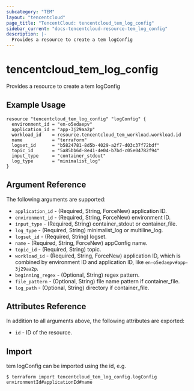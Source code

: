 ```yaml
---
subcategory: "TEM"
layout: "tencentcloud"
page_title: "TencentCloud: tencentcloud_tem_log_config"
sidebar_current: "docs-tencentcloud-resource-tem_log_config"
description: |-
  Provides a resource to create a tem logConfig
---
```


# tencentcloud_tem_log_config

Provides a resource to create a tem logConfig

## Example Usage

```hcl
resource "tencentcloud_tem_log_config" "logConfig" {
  environment_id = "en-o5edaepv"
  application_id = "app-3j29aa2p"
  workload_id    = resource.tencentcloud_tem_workload.workload.id
  name           = "terraform"
  logset_id      = "b5824781-8d5b-4029-a2f7-d03c37f72bdf"
  topic_id       = "5a85bb6d-8e41-4e04-b7bd-c05e04782f94"
  input_type     = "container_stdout"
  log_type       = "minimalist_log"
}
```

## Argument Reference

The following arguments are supported:

* `application_id` - (Required, String, ForceNew) application ID.
* `environment_id` - (Required, String, ForceNew) environment ID.
* `input_type` - (Required, String) container_stdout or container_file.
* `log_type` - (Required, String) minimalist_log or multiline_log.
* `logset_id` - (Required, String) logset.
* `name` - (Required, String, ForceNew) appConfig name.
* `topic_id` - (Required, String) topic.
* `workload_id` - (Required, String, ForceNew) application ID, which is combined by environment ID and application ID, like `en-o5edaepv#app-3j29aa2p`.
* `beginning_regex` - (Optional, String) regex pattern.
* `file_pattern` - (Optional, String) file name pattern if container_file.
* `log_path` - (Optional, String) directory if container_file.

## Attributes Reference

In addition to all arguments above, the following attributes are exported:

* `id` - ID of the resource.



## Import

tem logConfig can be imported using the id, e.g.
```
$ terraform import tencentcloud_tem_log_config.logConfig environmentId#applicationId#name
```

